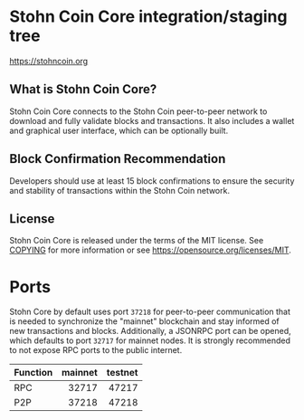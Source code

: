 Stohn Coin Core integration/staging tree
=====================================

https://stohncoin.org

What is Stohn Coin Core?
---------------------

Stohn Coin Core connects to the Stohn Coin peer-to-peer network to download and fully
validate blocks and transactions. It also includes a wallet and graphical user
interface, which can be optionally built.

Block Confirmation Recommendation
--------------------------------
Developers should use at least 15 block confirmations to ensure the security and stability of transactions within the Stohn Coin network.

License
-------

Stohn Coin Core is released under the terms of the MIT license. See [COPYING](COPYING) for more
information or see https://opensource.org/licenses/MIT.

Ports
=====================================

Stohn Core by default uses port `37218` for peer-to-peer communication that
is needed to synchronize the "mainnet" blockchain and stay informed of new
transactions and blocks. Additionally, a JSONRPC port can be opened, which
defaults to port `32717` for mainnet nodes. It is strongly recommended to not
expose RPC ports to the public internet.

| Function | mainnet | testnet |
| :------- | ------: | ------: |
| RPC     |   32717 |   47217 |
| P2P     |   37218 |   47218 |
